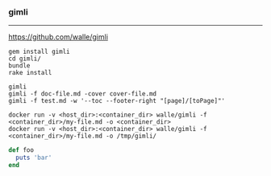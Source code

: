 ### gimli
---
https://github.com/walle/gimli

```
gem install gimli
cd gimli/
bundle
rake install

gimli
gimli -f doc-file.md -cover cover-file.md
gimli -f test.md -w '--toc --footer-right "[page]/[toPage]"'

docker run -v <host_dir>:<container_dir> walle/gimli -f <container_dir>/my-file.md -o <container_dir>
docker run -v <host_dir>:<container_dir> walle/gimli -f <container_dir>/my-file.md -o /tmp/gimli/
```

```ruby
def foo
  puts 'bar'
end
```

```
```



